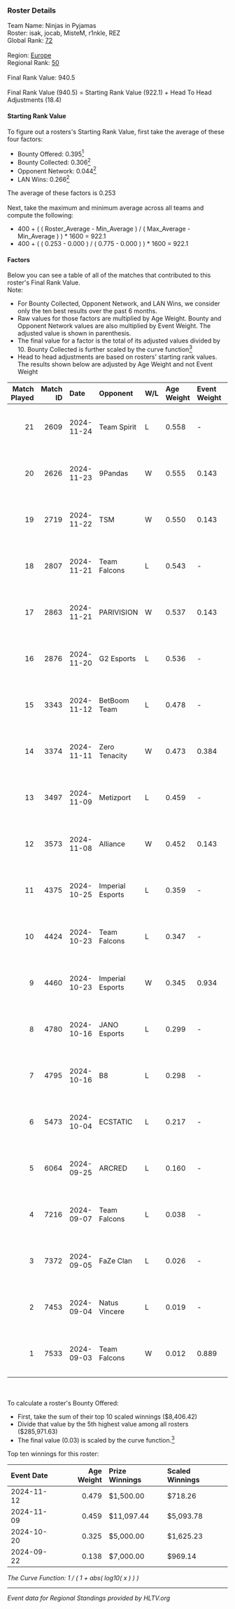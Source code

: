 ### Roster Details<br />
Team Name: Ninjas in Pyjamas<br />
Roster: isak, jocab, MisteM, r1nkle, REZ<br />
Global Rank: [72](../../standings_global_2025_02_28.md)<br />
<br />
Region: [Europe]( ../../standings_europe_2025_02_28.md)<br />
Regional Rank: [50]( ../../standings_europe_2025_02_28.md)<br />
<br />
Final Rank Value:  940.5<br />
<br />
Final Rank Value (940.5) = Starting Rank Value (922.1) + Head To Head Adjustments (18.4)<br />

#### Starting Rank Value<br />
To figure out a rosters's Starting Rank Value, first take the average of these four factors:<br />
- Bounty Offered: 0.395[<sup>1</sup>](#table2)
- Bounty Collected: 0.306[<sup>2</sup>](#table1)
- Opponent Network: 0.044[<sup>2</sup>](#table1)
- LAN Wins: 0.266[<sup>2</sup>](#table1)

The average of these factors is 0.253<br />
<br />
Next, take the maximum and minimum average across all teams and compute the following:<br />
- 400 + ( ( Roster_Average - Min_Average ) / ( Max_Average - Min_Average ) ) * 1600 = 922.1
- 400 + ( ( 0.253 - 0.000 ) / ( 0.775 - 0.000 ) ) * 1600 = 922.1


#### Factors<br />
Below you can see a table of all of the matches that contributed to this roster's Final Rank Value.<br />
Note:<br />

- For Bounty Collected, Opponent Network, and LAN Wins, we consider only the ten best results over the past 6 months.
- Raw values for those factors are multiplied by Age Weight. Bounty and Opponent Network values are also multiplied by Event Weight. The adjusted value is shown in parenthesis.
- The final value for a factor is the total of its adjusted values divided by 10. Bounty Collected is further scaled by the curve function[<sup>3</sup>](#curveFunction)
- Head to head adjustments are based on rosters' starting rank values. The results shown below are adjusted by Age Weight and not Event Weight
<span id="table1"></span><br />


| Match Played | Match ID | Date       | Opponent         | W/L | Age Weight | Event Weight | Bounty Collected | Opponent Network | LAN Wins  | H2H Adj. | Roster                             |
| -: | -: | :- | :- | :- | :- | :- | :- | :- | :- | -: | :- |
|           21 |     2609 | 2024-11-24 | Team Spirit      | L   | 0.558      | -            | -                | -                | -         |    -0.06 | isak, jocab, MisteM, r1nkle, REZ   |
|           20 |     2626 | 2024-11-23 | 9Pandas          | W   | 0.555      | 0.143        | 0.104 (0.008)    | 0.671 (0.053)    | 1 (0.555) |    13.04 | isak, jocab, MisteM, r1nkle, REZ   |
|           19 |     2719 | 2024-11-22 | TSM              | W   | 0.550      | 0.143        | 0.011 (0.001)    | 0.142 (0.011)    | 1 (0.550) |     5.38 | isak, jocab, MisteM, r1nkle, REZ   |
|           18 |     2807 | 2024-11-21 | Team Falcons     | L   | 0.543      | -            | -                | -                | -         |    -0.08 | isak, jocab, MisteM, r1nkle, REZ   |
|           17 |     2863 | 2024-11-21 | PARIVISION       | W   | 0.537      | 0.143        | 0.008 (0.001)    | 0.066 (0.005)    | 1 (0.537) |     4.97 | isak, jocab, MisteM, r1nkle, REZ   |
|           16 |     2876 | 2024-11-20 | G2 Esports       | L   | 0.536      | -            | -                | -                | -         |    -0.15 | isak, jocab, MisteM, r1nkle, REZ   |
|           15 |     3343 | 2024-11-12 | BetBoom Team     | L   | 0.478      | -            | -                | -                | -         |    -4.76 | isak, jocab, MisteM, r1nkle, REZ   |
|           14 |     3374 | 2024-11-11 | Zero Tenacity    | W   | 0.473      | 0.384        | 0.033 (0.006)    | 0.842 (0.153)    | 0 (0.000) |     7.18 | isak, jocab, MisteM, r1nkle, REZ   |
|           13 |     3497 | 2024-11-09 | Metizport        | L   | 0.459      | -            | -                | -                | -         |    -3.09 | isak, jocab, MisteM, r1nkle, REZ   |
|           12 |     3573 | 2024-11-08 | Alliance         | W   | 0.452      | 0.143        | 0.018 (0.001)    | 0.515 (0.033)    | 1 (0.452) |     7.57 | isak, jocab, MisteM, r1nkle, REZ   |
|           11 |     4375 | 2024-10-25 | Imperial Esports | L   | 0.359      | -            | -                | -                | -         |    -5.24 | isak, jocab, MisteM, r1nkle, REZ   |
|           10 |     4424 | 2024-10-23 | Team Falcons     | L   | 0.347      | -            | -                | -                | -         |    -0.04 | isak, jocab, MisteM, r1nkle, REZ   |
|            9 |     4460 | 2024-10-23 | Imperial Esports | W   | 0.345      | 0.934        | 0.084 (0.027)    | 0.554 (0.178)    | 0 (0.000) |     5.87 | isak, jocab, MisteM, r1nkle, REZ   |
|            8 |     4780 | 2024-10-16 | JANO Esports     | L   | 0.299      | -            | -                | -                | -         |    -4.39 | isak, jocab, MisteM, r1nkle, REZ   |
|            7 |     4795 | 2024-10-16 | B8               | L   | 0.298      | -            | -                | -                | -         |    -1.48 | isak, jocab, MisteM, r1nkle, REZ   |
|            6 |     5473 | 2024-10-04 | ECSTATIC         | L   | 0.217      | -            | -                | -                | -         |    -3.35 | isak, jocab, MisteM, r1nkle, REZ   |
|            5 |     6064 | 2024-09-25 | ARCRED           | L   | 0.160      | -            | -                | -                | -         |    -3.30 | isak, maxster, MisteM, r1nkle, REZ |
|            4 |     7216 | 2024-09-07 | Team Falcons     | L   | 0.038      | -            | -                | -                | -         |    -0.01 | alex, isak, maxster, r1nkle, REZ   |
|            3 |     7372 | 2024-09-05 | FaZe Clan        | L   | 0.026      | -            | -                | -                | -         |    -0.01 | alex, isak, maxster, r1nkle, REZ   |
|            2 |     7453 | 2024-09-04 | Natus Vincere    | L   | 0.019      | -            | -                | -                | -         |    -0.01 | alex, isak, maxster, r1nkle, REZ   |
|            1 |     7533 | 2024-09-03 | Team Falcons     | W   | 0.012      | 0.889        | 0.987 (0.010)    | 0.594 (0.006)    | 1 (0.012) |     0.37 | alex, isak, maxster, r1nkle, REZ   |

<br />
<span id="table2"></span><br />
To calculate a roster's Bounty Offered:<br />

- First, take the sum of their top 10 scaled winnings ($8,406.42)
- Divide that value by the 5th highest value among all rosters ($285,971.63)
- The final value (0.03) is scaled by the curve function.[<sup>3</sup>](#curveFunction)

Top ten winnings for this roster:<br />

| Event Date | Age Weight | Prize Winnings | Scaled Winnings |
| :- | -: | :- | :- |
| 2024-11-12 |      0.479 | $1,500.00      | $718.26         |
| 2024-11-09 |      0.459 | $11,097.44     | $5,093.78       |
| 2024-10-20 |      0.325 | $5,000.00      | $1,625.23       |
| 2024-09-22 |      0.138 | $7,000.00      | $969.14         |


<span id="curveFunction"></span>_The Curve Function: 1 / ( 1 + abs( log10( x ) ) )_<br />

---
_Event data for Regional Standings provided by HLTV.org_<br />

